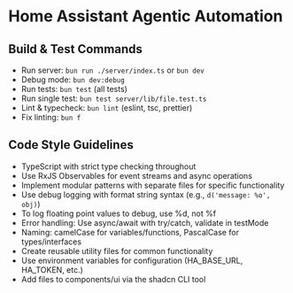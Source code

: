 # Home Assistant Agentic Automation

## Build & Test Commands

- Run server: `bun run ./server/index.ts` or `bun dev`
- Debug mode: `bun dev:debug`
- Run tests: `bun test` (all tests)
- Run single test: `bun test server/lib/file.test.ts`
- Lint & typecheck: `bun lint` (eslint, tsc, prettier)
- Fix linting: `bun f`

## Code Style Guidelines

- TypeScript with strict type checking throughout
- Use RxJS Observables for event streams and async operations
- Implement modular patterns with separate files for specific functionality
- Use debug logging with format string syntax (e.g., `d('message: %o', obj)`)
- To log floating point values to debug, use %d, not %f
- Error handling: Use async/await with try/catch, validate in testMode
- Naming: camelCase for variables/functions, PascalCase for types/interfaces
- Create reusable utility files for common functionality
- Use environment variables for configuration (HA_BASE_URL, HA_TOKEN, etc.)
- Add files to components/ui via the shadcn CLI tool

